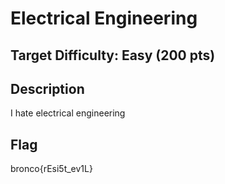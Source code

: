 # Electrical Engineering

## Target Difficulty: Easy (200 pts)

## Description
I hate electrical engineering

## Flag
bronco{rEsi5t_ev1L}

